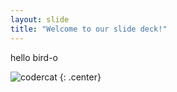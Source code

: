 ```yaml
---
layout: slide
title: "Welcome to our slide deck!"
---
```


hello bird-o

![codercat](https://octodex.github.com/images/codercat.jpg)
{: .center}

